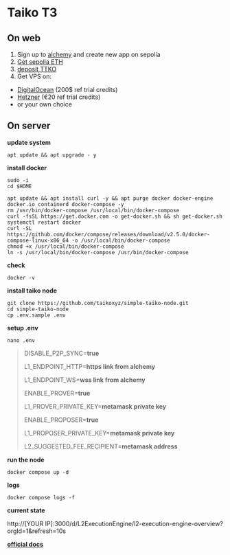 # Taiko T3
## On web

 1. Sign up to [alchemy](https://www.alchemy.com/) and create new app on sepolia 
 2. [Get sepolia ETH](https://sepoliafaucet.com/)
 3. [deposit TTKO](https://sepolia.etherscan.io/address/0x6375394335f34848b850114b66A49D6F47f2cdA8#writeProxyContract)
 4. Get VPS on:
 - [DigitalOcean](https://m.do.co/c/07d98f258feb) (200$ ref  trial credits)
 - [Hetzner](https://hetzner.cloud/?ref=4acuPUwi16aa) (€⁠20 ref  trial credits)
 - or your own choice

## On server


**update system**

    apt update && apt upgrade - y
**install docker**

    sudo -i
    cd $HOME
    
    apt update && apt install curl -y && apt purge docker docker-engine docker.io containerd docker-compose -y
    rm /usr/bin/docker-compose /usr/local/bin/docker-compose
    curl -fsSL https://get.docker.com -o get-docker.sh && sh get-docker.sh
    systemctl restart docker
    curl -SL https://github.com/docker/compose/releases/download/v2.5.0/docker-compose-linux-x86_64 -o /usr/local/bin/docker-compose
    chmod +x /usr/local/bin/docker-compose
    ln -s /usr/local/bin/docker-compose /usr/bin/docker-compose
**check**

    docker -v

**install taiko node**
```
git clone https://github.com/taikoxyz/simple-taiko-node.git
cd simple-taiko-node
cp .env.sample .env
```
**setup .env**
```
nano .env
```
> DISABLE_P2P_SYNC=**true**
> 
> L1_ENDPOINT_HTTP=**https link from alchemy**
> 
> L1_ENDPOINT_WS=**wss link from alchemy**
> 
> ENABLE_PROVER=**true**
> 
> L1_PROVER_PRIVATE_KEY=**metamask private key**
> 
> ENABLE_PROPOSER=**true**
> 
> L1_PROPOSER_PRIVATE_KEY=**metamask private key**
> 
> L2_SUGGESTED_FEE_RECIPIENT=**metamask address**

**run the node**
```
docker compose up -d

```
**logs** 
```
docker compose logs -f

```
**current state**

http://[YOUR IP]:3000/d/L2ExecutionEngine/l2-execution-engine-overview?orgId=1&refresh=10s

**[official docs](https://taiko.xyz/docs/guides/)**
